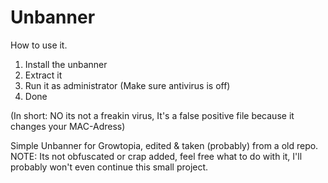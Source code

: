 # Unbanner

How to use it.
1. Install the unbanner
2. Extract it
3. Run it as administrator (Make sure antivirus is off) 
4. Done

(In short: NO its not a freakin virus, It's a false positive file because it changes your MAC-Adress)

Simple Unbanner for Growtopia, edited &amp; taken (probably) from a old repo.
NOTE: Its not obfuscated or crap added, feel free what to do with it, I'll probably won't even continue this small project.
